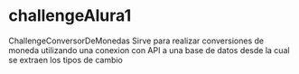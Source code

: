 # challengeAlura1
ChallengeConversorDeMonedas
Sirve para realizar conversiones de moneda utilizando una conexion con API a una base de datos desde la cual se extraen los tipos de cambio
